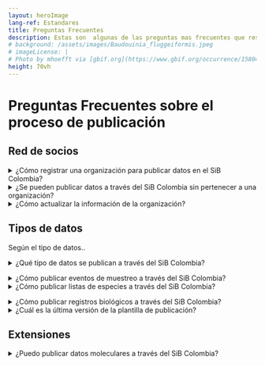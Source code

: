 ```yaml
---
layout: heroImage
lang-ref: Estandares
title: Preguntas Frecuentes
description: Estas son  algunas de las preguntas mas frecuentes que respondemos desde el SiB Colombia. 
# background: /assets/images/Baudouinia_fluggeiformis.jpeg
# imageLicense: |
# Photo by mhoefft via [gbif.org](https://www.gbif.org/occurrence/1580487687)
height: 70vh
---
```


# Preguntas Frecuentes sobre el proceso de publicación

## Red de socios

<details>
  <summary markdown="span">¿Cómo registrar  una organización para publicar datos en el SiB Colombia?</summary>
    
Para registrar su organización en el SiB Colombia y comenzar un proceso de publicación diligencie el siguiente [formulario](https://sibcolombia.net/registrate-como-publicador/) . La información registrada aquí nos permitirá contar con información básica sobre su organización y el tipo de datos a publicar. Una vez validemos la información consignada, enviaremos las credenciales para ingresar a la plataforma de publicación. Si tiene dudas sobre el proceso comuníquese directamente a sib@humboldt.org.co.
</details>

<details>
  <summary markdown="span">¿Se pueden publicar datos a través del SiB Colombia sin pertenecer a una organización?</summary>
    
El SiB Colombia es una red de organizaciones, si desea publicar datos sobre biodiversidad y no pertenece a una organización, puede contactar un grupo de investigación en una universidad, red o asociación de especialistas, para que respalden su publicación como organización. También puede hacer uso de plataformas de ciencia ciudadana como [eBird](https://play.google.com/store/apps/details?id=edu.cornell.birds.ebird&hl=es_419) o [iNaturalist](https://play.google.com/store/apps/details?id=org.inaturalist.android&hl=es_419), los datos que se publican a través de estas plataformas eventualmente serán visibles en el [SiB Colombia](https://sibcolombia.net/) y [GBIF](https://www.gbif.org/). 
</details>

<details> 
  <summary markdown="span">¿Cómo actualizar la información de la organización?</summary>
    
Envíe un correo a sib@humboldt.org.co indicando la intención de actualizar la información de la organización e indicando los campos que desea actualizar.
</details>

## Tipos de datos

Según el tipo de datos..

 <details>
  <summary markdown="span">¿Qué tipo de datos se publican a través del SiB Colombia?</summary>
    
Conoce más sobre los tipos de datos que se pueden publicar a través del SiB Colombia en el siguiente [enlace](https://sibcolombia.net/tipos-de-datos/).</details>
<details>
  <summary markdown="span">¿Cómo publicar eventos de muestreo a través del SiB Colombia?</summary>
    
Conoce el modelo, procesos, herramientas y mejores prácticas para publicar datos e información a través del SiB Colombia, los cuales puedes consultar en la [Guía para la publicación de datos e información](https://sibcolombia.net/guia-de-publicacion/). Encuentra información adicional sobre la publicación de los eventos de muestreo en el siguiente [enlace](https://sites.google.com/humboldt.org.co/wikisib/publicar/eventos-de-muestreo?authuser=0).
</details>
 <details>
  <summary markdown="span">¿Cómo publicar listas de especies  a través del SiB Colombia?</summary>
    
Conoce el modelo, procesos, herramientas y mejores prácticas para publicar datos e información a través del SiB Colombia, los cuales puedes consultar en la [Guía para la publicación de datos e información](https://sibcolombia.net/guia-de-publicacion/). Encuentra información adicional sobre la publicación de listas de especie en el siguiente [enlace](https://sites.google.com/humboldt.org.co/wikisib/publicar/listas-de-especies?authuser=0). 
    </details>
<details>
  <summary markdown="span">¿Cómo publicar registros biológicos a través del SiB Colombia?</summary>
    
Conoce el modelo, procesos, herramientas y mejores prácticas para publicar datos e información a través del SiB Colombia, los cuales puedes consultar en la [Guía para la publicación de datos e información](https://sibcolombia.net/guia-de-publicacion/). En la guía conocerás las rutas para la publicación de los datos (Ruta A. Publicación de datos voluntaria y Ruta B. Publicación de datos por permiso de recolección). 
    
Para la publicación de registros biológicos debes tener en cuenta lo siguiente que pueden corresponder a observaciones o registros asociados a colecciones biológicas.  
    
- Son  **observaciones** si los datos corresponden a avistamientos directos de especímenes o  colectas temporales donde el individuo se libera en el mismo lugar que se encontró, y adicionalmente el registro no es soportado por un espécimen preservado. En ocasiones la observación es soportada con una fotografía, un sonido u otro soporte digital. Para publicar información de observaciones diríjase al siguiente [enlace](https://sites.google.com/humboldt.org.co/wikisib/publicar/observaciones?authuser=0).
- Son **colecciones** si los datos corresponden  a registros que tienen un voucher o soporte de referencia físico que es evidencia de la captura in situ (en su hábitat natural) del ejemplar biológico, como los especímenes que  se encuentran preservados en colecciones biológicas o museos de historia natural. Para publicar información de Colecciones diríjase al siguiente [enlace](https://sites.google.com/humboldt.org.co/wikisib/publicar/colecciones?authuser=0). 

</details>
<details>
  <summary markdown="span">¿Cuál es la última versión de la plantilla de publicación?</summary>
    
La última versión de las plantillas  de publicación para registros biológicos, listas y eventos de muestreo, se encuentra disponibles en el siguiente [enlace](https://sites.google.com/humboldt.org.co/wikisib/publicar/plantillas/historial-de-versiones-plantilla-registros-biol%C3%B3gicos#h.p_UVTgawAWfuCH), donde también puede revisar las versiones anteriores de cada plantilla.
    </details>
    
## Extensiones

<details>
 <summary markdown="span">¿Puedo publicar datos moleculares a través del SiB Colombia?</summary>
    
Puede publicar datos basados en secuencias a través del SiB Colombia, ya sea como registros biológicos, listas de especies o eventos de muestreo.

En primer lugar debe determinar el tipo de publicación para sus datos moleculares :

- Si sus datos contienen evidencia de organismos identificados (por taxones) en un momento y lugar determinados, puede elegir un evento de muestreo o un conjunto de datos de ocurrencia.

- Si sus datos contienen un inventario de evidencia de organismos identificados (por taxones) en un contexto dado (por ejemplo, geográfico o temático), puede elegir un conjunto de datos de lista de especies.

Tenga en cuenta que para relacionar los datos con las secuencias en sí, debe compartir el enlace a la secuencia en Genbank u otra base de datos de secuencia de nucleótidos relevante, para esto puede usar el elemento Darwin Core [associatedSequences](https://dwc.tdwg.org/terms/#dwc:associatedSequences) o a través de la extensión de Amplificación [GGBN](http://rs.gbif.org/extension/ggbn/amplification.xml).

    </details>
    
## Ciencia participativa

 <details>
  <summary markdown="span">¿Pregunta 1?</summary>
Respuesta 1
    </details>
<details>
  <summary markdown="span">¿Pregunta 2?</summary>
Respuesta2
</details>

## Estándar Darwin Core

 <details>
  <summary markdown="span">¿Pregunta 1?</summary>
Respuesta 1
    </details>
<details>
  <summary markdown="span">¿Pregunta 2?</summary>
Respuesta2
</details>
 <details>
  <summary markdown="span">¿Pregunta 3?</summary>
Respuesta 3
    </details>
<details>
  <summary markdown="span">¿Pregunta 4?</summary>
Respuesta4
</details>
<details>
  <summary markdown="span">¿Pregunta 5?</summary>
Respuesta 5
    </details>
    
## Metadatos

 <details>
  <summary markdown="span">¿Pregunta 1?</summary>
Respuesta 1
    </details>
<details>
  <summary markdown="span">¿Pregunta 2?</summary>
Respuesta2
</details>
 <details>
  <summary markdown="span">¿Pregunta 3?</summary>
Respuesta 3
    </details>

## Licencia y atribución

 <details>
  <summary markdown="span">¿Pregunta 1?</summary>
Respuesta 1
    </details>
<details>
  <summary markdown="span">¿Pregunta 2?</summary>
Respuesta2
</details>
 <details>
  <summary markdown="span">¿Pregunta 3?</summary>
Respuesta 3
    </details>
<details>
  <summary markdown="span">¿Pregunta 4?</summary>
Respuesta4
</details>
<details>
  <summary markdown="span">¿Pregunta 5?</summary>
Respuesta 5
    </details>
     <details>
  <summary markdown="span">¿Pregunta 6?</summary>
Respuesta 6
    </details>
<details>
  <summary markdown="span">¿Pregunta 7?</summary>
Respuesta7
</details>
 <details>
  <summary markdown="span">¿Pregunta 8?</summary>
Respuesta 8
    </details>
    
## Visibilidad

 <details>
  <summary markdown="span">¿Pregunta 1?</summary>
Respuesta 1
    </details>

## Actualizaciones

 <details>
  <summary markdown="span">¿Pregunta 1?</summary>
Respuesta 1
    </details>
<details>
  <summary markdown="span">¿Pregunta 2?</summary>
Respuesta2
</details>

## Artículos de datos

 <details>
  <summary markdown="span">¿Pregunta 1?</summary>
Respuesta 1
    </details>
<details>
  <summary markdown="span">¿Pregunta 2?</summary>
Respuesta2
</details>
 <details>
  <summary markdown="span">¿Pregunta 3?</summary>
Respuesta 3
    </details>
<details>
  <summary markdown="span">¿Pregunta 4?</summary>
Respuesta4
</details>
<details>
  <summary markdown="span">¿Pregunta 5?</summary>
Respuesta 5
    </details>
     <details>
  <summary markdown="span">¿Pregunta 6?</summary>
Respuesta 6
    </details>
<details>
  <summary markdown="span">¿Pregunta 7?</summary>
Respuesta7
</details>
 <details>
  <summary markdown="span">¿Pregunta 8?</summary>
Respuesta 8
    </details>


## Fichas de especies

 <details>
  <summary markdown="span">¿Pregunta 1?</summary>
Respuesta 1
    </details>
<details>
  <summary markdown="span">¿Pregunta 2?</summary>
Respuesta2
</details>

## Otras Preguntas Frecuentes 

 <details>
  <summary markdown="span">¿Pregunta 1?</summary>
Respuesta 1
    </details>
<details>
  <summary markdown="span">¿Pregunta 2?</summary>
Respuesta2
</details>
 <details>
  <summary markdown="span">¿Pregunta 3?</summary>
Respuesta 3
    </details>
<details>
  <summary markdown="span">¿Pregunta 4?</summary>
Respuesta4
</details>
<details>
  <summary markdown="span">¿Pregunta 5?</summary>
Respuesta 5
    </details>
     <details>
  <summary markdown="span">¿Pregunta 6?</summary>
Respuesta 6
    </details>
<details>
  <summary markdown="span">¿Pregunta 7?</summary>
Respuesta7
</details>
 <details>
  <summary markdown="span">¿Pregunta 8?</summary>
Respuesta 8
    </details>



## Preguntas frecuentes sobre el certificado de reporte

 <details>
  <summary markdown="span">¿Pregunta 1?</summary>
Respuesta 1
    </details>
<details>
  <summary markdown="span">¿Pregunta 2?</summary>
Respuesta2
</details>
 <details>
  <summary markdown="span">¿Pregunta 3?</summary>
Respuesta 3
    </details>
<details>
  <summary markdown="span">¿Pregunta 4?</summary>
Respuesta4
</details>
<details>
  <summary markdown="span">¿Pregunta 5?</summary>
Respuesta 5
    </details>
     <details>
  <summary markdown="span">¿Pregunta 6?</summary>
Respuesta 6
    </details>
<details>
  <summary markdown="span">¿Pregunta 7?</summary>
Respuesta7
</details>
 <details>
  <summary markdown="span">¿Pregunta 8?</summary>
Respuesta 8
    </details>
